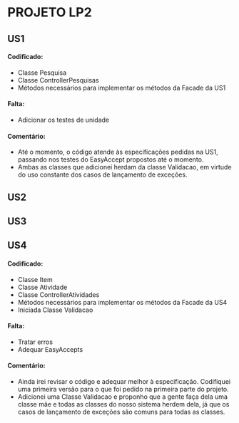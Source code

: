 # PROJETO LP2

## US1
#### Codificado:
- Classe Pesquisa
- Classe ControllerPesquisas
- Métodos necessários para implementar os métodos da Facade da US1
#### Falta:
- Adicionar os testes de unidade
#### Comentário:
- Até o momento, o código atende às especificações pedidas na US1, passando nos testes do EasyAccept propostos até o momento.
- Ambas as classes que adicionei herdam da classe Validacao, em virtude do uso constante dos casos de lançamento de exceções.

## US2

## US3

## US4
#### Codificado:
- Classe Item
- Classe Atividade
- Classe ControllerAtividades
- Métodos necessários para implementar os métodos da Facade da US4
- Iniciada Classe Validacao
#### Falta:
- Tratar erros
- Adequar EasyAccepts
#### Comentário:
- Ainda irei revisar o código e adequar melhor à especificação. Codifiquei uma primeira versão para o que foi pedido na primeira parte do projeto.
- Adicionei uma Classe Validacao e proponho que a gente faça dela uma classe mãe e todas as classes do nosso sistema herdem dela, já que os casos de lançamento de exceções são comuns para todas as classes. 
